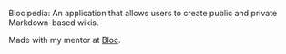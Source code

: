 Blocipedia: An application that allows users to create public and private Markdown-based wikis.

Made with my mentor at [Bloc](http://bloc.io).
